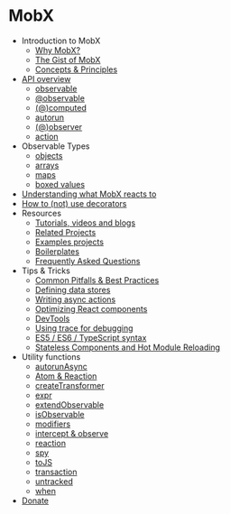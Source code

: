 # MobX

* Introduction to MobX
  * [Why MobX?](README.md)
  * [The Gist of MobX](intro/overview.md)
  * [Concepts & Principles](intro/concepts.md)
* [API overview](refguide/api.md)
  * [observable](refguide/observable.md)
  * [@observable](refguide/observable-decorator.md)
  * [(@)computed](refguide/computed-decorator.md)
  * [autorun](refguide/autorun.md)
  * [(@)observer](refguide/observer-component.md)
  * [action](refguide/action.md)
* Observable Types
  * [objects](refguide/object.md)
  * [arrays](refguide/array.md)
  * [maps](refguide/map.md)
  * [boxed values](refguide/boxed.md)
* [Understanding what MobX reacts to](best/react.md)
* [How to (not) use decorators](best/decorators.md)
* Resources
  * [Tutorials, videos and blogs](faq/blogs.md)
  * [Related Projects](faq/related.md)
  * [Examples projects](faq/examples.md)
  * [Boilerplates](faq/boilerplates.md)
  * [Frequently Asked Questions](faq/faq.md)
* Tips & Tricks
  * [Common Pitfalls & Best Practices](best/pitfalls.md)
  * [Defining data stores](best/store.md)
  * [Writing async actions](best/actions.md)
  * [Optimizing React components](best/react-performance.md)
  * [DevTools](best/devtools.md)
  * [Using trace for debugging](best/trace.md)
  * [ES5 / ES6 / TypeScript syntax](best/syntax.md)
  * [Stateless Components and Hot Module Reloading](best/stateless-HMR.md)
* Utility functions
  * [autorunAsync](refguide/autorun-async.md)
  * [Atom & Reaction](refguide/extending.md)
  * [createTransformer](refguide/create-transformer.md)
  * [expr](refguide/expr.md)
  * [extendObservable](refguide/extend-observable.md)
  * [isObservable](refguide/is-observable.md)
  * [modifiers](refguide/modifiers.md)
  * [intercept & observe](refguide/observe.md)
  * [reaction](refguide/reaction.md)
  * [spy](refguide/spy.md)
  * [toJS](refguide/tojson.md)
  * [transaction](refguide/transaction.md)
  * [untracked](refguide/untracked.md)
  * [when](refguide/when.md)
* [Donate](donating.md)
